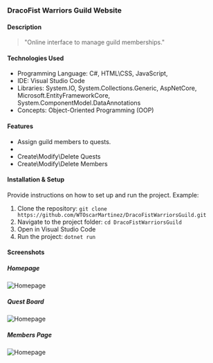 ### DracoFist Warriors Guild Website

#### Description

> "Online interface to manage guild memberships."

#### Technologies Used

- Programming Language: C#, HTML\CSS, JavaScript, 
- IDE: Visual Studio Code
- Libraries: System.IO, System.Collections.Generic, AspNetCore, Microsoft.EntityFrameworkCore, System.ComponentModel.DataAnnotations
- Concepts: Object-Oriented Programming (OOP)

#### Features

- Assign guild members to quests.
- 
- Create\Modify\Delete Quests
- Create\Modify\Delete Members

#### Installation & Setup
Provide instructions on how to set up and run the project. Example:

1. Clone the repository: `git clone https://github.com/WTOscarMartinez/DracoFistWarriorsGuild.git`
2. Navigate to the project folder: `cd DracoFistWarriorsGuild`
3. Open in Visual Studio Code
4. Run the project: `dotnet run`

#### Screenshots
##### Homepage
![Homepage](https://cubeupload.com/im/OzFromMarz/Homepage.jpg)
##### Quest Board
![Homepage](https://cubeupload.com/im/OzFromMarz/QuestPage.jpg)
##### Members Page
![Homepage](https://cubeupload.com/im/OzFromMarz/OurMembersPage.jpg)


